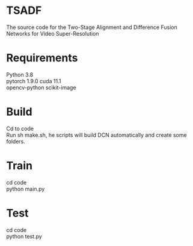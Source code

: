 # TSADF
The source code for the Two-Stage Alignment and Difference Fusion Networks for Video Super-Resolution
# Requirements
Python 3.8  
pytorch 1.9.0 cuda 11.1  
opencv-python scikit-image
# Build 
Cd to code  
Run sh make.sh, he scripts will build DCN automatically and create some folders.  
# Train
cd code  
python main.py
# Test
cd code  
python test.py
